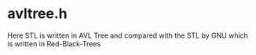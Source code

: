 # avltree.h
Here STL is written in AVL Tree and compared with the STL by GNU which is written in Red-Black-Trees
